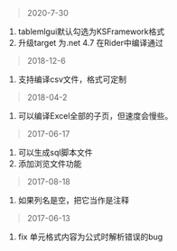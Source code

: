 >  2020-7-30

1. tablemlgui默认勾选为KSFramework格式
2. 升级target 为.net 4.7 在Rider中编译通过


>  2018-12-6

1. 支持编译csv文件，格式可定制

>  2018-04-2

1. 可以编译Excel全部的子页，但速度会慢些。

>  2017-06-17

1. 可以生成sql脚本文件
2. 添加浏览文件功能

>  2017-08-18

1. 如果列名是空，把它当作是注释

> 2017-06-13

1. fix 单元格式内容为公式时解析错误的bug
